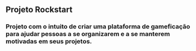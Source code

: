## Projeto Rockstart

### Projeto com o intuito de criar uma plataforma de gameficação para ajudar pessoas a se organizarem e a se manterem motivadas em seus projetos.
